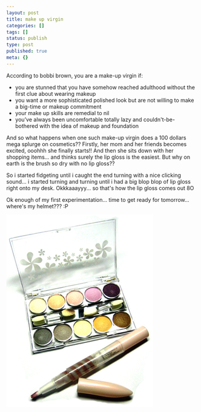 ```yaml
---
layout: post
title: make up virgin
categories: []
tags: []
status: publish
type: post
published: true
meta: {}
---
```

According to bobbi brown, you are a make-up virgin if:

- you are stunned that you have somehow reached adulthood without the first clue about wearing makeup
- you want a more sophisticated polished look but are not willing to make a big-time or makeup commitment
- your make up skills are remedial to nil
- you’ve always been uncomfortable totally lazy and couldn't-be-bothered with the idea of makeup and foundation

And so what happens when one such make-up virgin does a 100 dollars mega splurge on cosmetics?? Firstly, her mom and her friends becomes excited, ooohhh she finally starts!! And then she sits down with her shopping items... and thinks surely the lip gloss is the easiest. But why on earth is the brush so dry with no lip gloss??

So i started fidgeting until i caught the end turning with a nice clicking sound... i started turning and turning until i had a big blop blop of lip gloss right onto my desk. Okkkaaayyy... so that's how the lip gloss comes out 8O

Ok enough of my first experimentation... time to get ready for tomorrow... where's my helmet??? :P

![](/img/make_up_48750239874052834.jpg)
